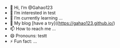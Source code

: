 - 👋 Hi, I’m @Gahao123
- 👀 I’m interested in test
- 🌱 I’m currently learning ...
- 📖 My blog [have a try]((https://gahao123.github.io/)
- 📫 How to reach me ...
- 😄 Pronouns: testt
- ⚡ Fun fact: ...

<!---
Gahao123/Gahao123 is a ✨ special ✨ repository because its `README.md` (this file) appears on your GitHub profile.
You can click the Preview link to take a look at your changes.
--->
